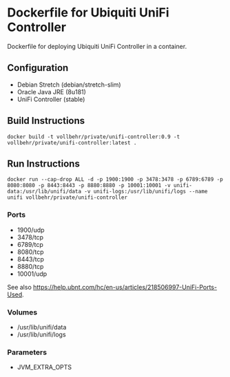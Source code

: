 # Dockerfile for Ubiquiti UniFi Controller

Dockerfile for deploying Ubiquiti UniFi Controller in a container.

## Configuration

* Debian Stretch (debian/stretch-slim)
* Oracle Java JRE (8u181)
* UniFi Controller (stable)

## Build Instructions

```
docker build -t vollbehr/private/unifi-controller:0.9 -t vollbehr/private/unifi-controller:latest .
```

## Run Instructions

```
docker run --cap-drop ALL -d -p 1900:1900 -p 3478:3478 -p 6789:6789 -p 8080:8080 -p 8443:8443 -p 8880:8880 -p 10001:10001 -v unifi-data:/usr/lib/unifi/data -v unifi-logs:/usr/lib/unifi/logs --name unifi vollbehr/private/unifi-controller
```

### Ports
* 1900/udp
* 3478/tcp
* 6789/tcp
* 8080/tcp
* 8443/tcp
* 8880/tcp
* 10001/udp

See also https://help.ubnt.com/hc/en-us/articles/218506997-UniFi-Ports-Used.

### Volumes
* /usr/lib/unifi/data
* /usr/lib/unifi/logs

### Parameters
* JVM_EXTRA_OPTS
